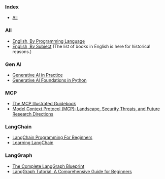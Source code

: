 ### Index

* [All](#all)


### All

* [English, By Programming Language](free-programming-books-langs.md)
* [English, By Subject](free-programming-books-subjects.md)
  (The list of books in English is here for historical reasons.)

### Gen AI

* [Generative AI in Practice]([GenAI-in-practice-pdf](https://www.hamdoun.info/wp-content/uploads/2024/09/Generative-AI-in-Practice-100-Amazing-Ways-Generative-Artificial-Intelligence-is-Changing-Business-.pdf))
* [Generative AI Foundations in Python]([GenAI-foundation-in-python-pdf](https://d15k2d11r6t6rl.cloudfront.net/pub/40qd/gy9g2422/rk0/66s/hxt/Free%20PDF%20-%20Generative%20AI%20Foundations%20in%20Python.pdf))

### MCP
* [The MCP Illustrated Guidebook]([MCP-guidebook-with-11-handson-projects](https://blog.dailydoseofds.com/p/the-mcp-illustrated-guidebook))
* [Model Context Protocol (MCP): Landscape, Security Threats, and Future Research Directions]([MCP-an-overview](https://xinyi-hou.github.io/files/hou2025mcp.pdf))

### LangChain

* [LangChain Programming For Beginners]([Langchain-for-beginners](https://www.scribd.com/document/888213673/LangChain-programming-for-Beginners))
* [Learning LangChain]([Learn-langchain](https://dokumen.pub/learning-langchain-for-true-epub-9781098167288.html))

### LangGraph

* [The Complete LangGraph Blueprint]([LangGraph-tutorial](https://www.scribd.com/document/898428369/The-Complete-LangGraph-Blueprint-Build-50-AI-Agents-for-Business-Success-Karanja-Maina-James-Z-Library))
* [LangGraph Tutorial: A Comprehensive Guide for Beginners]([LangGraph-for-beginners](https://blog.futuresmart.ai/langgraph-tutorial-for-beginners))
